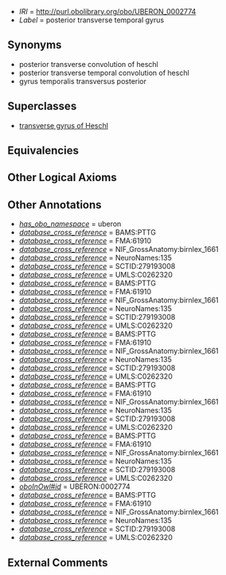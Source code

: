  * *IRI* = http://purl.obolibrary.org/obo/UBERON_0002774
 * *Label* = posterior transverse temporal gyrus

## Synonyms

 * posterior transverse convolution of heschl
 * posterior transverse temporal convolution of heschl
 * gyrus temporalis transversus posterior

## Superclasses

 * [transverse gyrus of Heschl](../../UBERON/39/UBERON_0003939.md)

## Equivalencies


## Other Logical Axioms


## Other Annotations

 * *[has_obo_namespace](../../ce/oboInOwl#hasOBONamespace.md)* = uberon
 * *[database_cross_reference](../../ef/oboInOwl#hasDbXref.md)* = BAMS:PTTG
 * *[database_cross_reference](../../ef/oboInOwl#hasDbXref.md)* = FMA:61910
 * *[database_cross_reference](../../ef/oboInOwl#hasDbXref.md)* = NIF_GrossAnatomy:birnlex_1661
 * *[database_cross_reference](../../ef/oboInOwl#hasDbXref.md)* = NeuroNames:135
 * *[database_cross_reference](../../ef/oboInOwl#hasDbXref.md)* = SCTID:279193008
 * *[database_cross_reference](../../ef/oboInOwl#hasDbXref.md)* = UMLS:C0262320
 * *[database_cross_reference](../../ef/oboInOwl#hasDbXref.md)* = BAMS:PTTG
 * *[database_cross_reference](../../ef/oboInOwl#hasDbXref.md)* = FMA:61910
 * *[database_cross_reference](../../ef/oboInOwl#hasDbXref.md)* = NIF_GrossAnatomy:birnlex_1661
 * *[database_cross_reference](../../ef/oboInOwl#hasDbXref.md)* = NeuroNames:135
 * *[database_cross_reference](../../ef/oboInOwl#hasDbXref.md)* = SCTID:279193008
 * *[database_cross_reference](../../ef/oboInOwl#hasDbXref.md)* = UMLS:C0262320
 * *[database_cross_reference](../../ef/oboInOwl#hasDbXref.md)* = BAMS:PTTG
 * *[database_cross_reference](../../ef/oboInOwl#hasDbXref.md)* = FMA:61910
 * *[database_cross_reference](../../ef/oboInOwl#hasDbXref.md)* = NIF_GrossAnatomy:birnlex_1661
 * *[database_cross_reference](../../ef/oboInOwl#hasDbXref.md)* = NeuroNames:135
 * *[database_cross_reference](../../ef/oboInOwl#hasDbXref.md)* = SCTID:279193008
 * *[database_cross_reference](../../ef/oboInOwl#hasDbXref.md)* = UMLS:C0262320
 * *[database_cross_reference](../../ef/oboInOwl#hasDbXref.md)* = BAMS:PTTG
 * *[database_cross_reference](../../ef/oboInOwl#hasDbXref.md)* = FMA:61910
 * *[database_cross_reference](../../ef/oboInOwl#hasDbXref.md)* = NIF_GrossAnatomy:birnlex_1661
 * *[database_cross_reference](../../ef/oboInOwl#hasDbXref.md)* = NeuroNames:135
 * *[database_cross_reference](../../ef/oboInOwl#hasDbXref.md)* = SCTID:279193008
 * *[database_cross_reference](../../ef/oboInOwl#hasDbXref.md)* = UMLS:C0262320
 * *[database_cross_reference](../../ef/oboInOwl#hasDbXref.md)* = BAMS:PTTG
 * *[database_cross_reference](../../ef/oboInOwl#hasDbXref.md)* = FMA:61910
 * *[database_cross_reference](../../ef/oboInOwl#hasDbXref.md)* = NIF_GrossAnatomy:birnlex_1661
 * *[database_cross_reference](../../ef/oboInOwl#hasDbXref.md)* = NeuroNames:135
 * *[database_cross_reference](../../ef/oboInOwl#hasDbXref.md)* = SCTID:279193008
 * *[database_cross_reference](../../ef/oboInOwl#hasDbXref.md)* = UMLS:C0262320
 * *[oboInOwl#id](../../id/oboInOwl#id.md)* = UBERON:0002774
 * *[database_cross_reference](../../ef/oboInOwl#hasDbXref.md)* = BAMS:PTTG
 * *[database_cross_reference](../../ef/oboInOwl#hasDbXref.md)* = FMA:61910
 * *[database_cross_reference](../../ef/oboInOwl#hasDbXref.md)* = NIF_GrossAnatomy:birnlex_1661
 * *[database_cross_reference](../../ef/oboInOwl#hasDbXref.md)* = NeuroNames:135
 * *[database_cross_reference](../../ef/oboInOwl#hasDbXref.md)* = SCTID:279193008
 * *[database_cross_reference](../../ef/oboInOwl#hasDbXref.md)* = UMLS:C0262320

## External Comments

